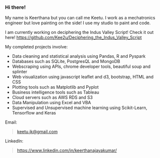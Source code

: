### Hi there! 

My name is Keerthana but you can call me Keetu. I work as a mechatronics engineer but love painting on the side! I use my studio to paint and code.

I am currently working on deciphering the Indus Valley Script! Check it out here!
https://github.com/Kee2u/Deciphering_the_Indus_Valley_Script

My completed projects involve: 
- Data cleaning and statistical analysis using Pandas, R and Pyspark
- Databases such as SQLite, PostgresQL and MongoDB
- Webscraping using APIs, chrome developer tools, beautiful soup and splinter
- Web visualization using javascript leaflet and d3, bootstrap, HTML and CSS
- Plotting tools such as Matplotlib and Pyplot
- Business intelligence tools such as Tableau
- Cloud servers such as AWS RDS and S3
- Data Manipulation using Excel and VBA
- Supervised and Unsupervised machine learning using Scikit-Learn, Tensorflow and Keras


Email:
>keetu.jk@gmail.com

LinkedIn:
>https://www.linkedin.com/in/keerthanajayakumar/


